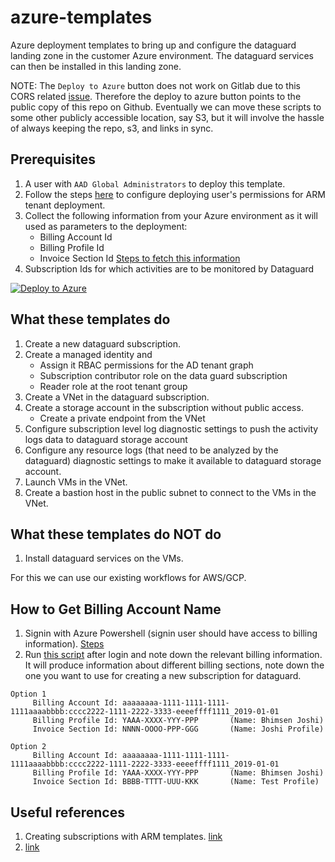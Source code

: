 # azure-templates

Azure deployment templates to bring up and configure the dataguard landing zone in the customer Azure environment. The dataguard services can then be installed in this landing zone.

NOTE: The `Deploy to Azure` button does not work on Gitlab due to this CORS related [issue](https://gitlab.com/gitlab-org/gitlab/-/issues/16732).
Therefore the deploy to azure button points to the public copy of this repo on Github. Eventually we can move these scripts to some other publicly accessible location, say S3, but it will involve the hassle of always keeping the repo, s3, and links in sync.

## Prerequisites
1. A user with `AAD Global Administrators` to deploy this template.
2. Follow the steps [here](https://github.com/Azure/Enterprise-Scale/blob/main/docs/EnterpriseScale-Setup-azure.md) to configure deploying user's permissions for ARM tenant deployment.
3. Collect the following information from your Azure environment as it will used as parameters to the deployment:
    * Billing Account Id 
    * Billing Profile Id
    * Invoice Section Id
    [Steps to fetch this information](#how-to-get-billing-account-name)
4. Subscription Ids for which activities are to be monitored by Dataguard

[![Deploy to Azure](https://aka.ms/deploytoazurebutton)](https://portal.azure.com/#create/Microsoft.Template/uri/https%3A%2F%2Fraw.githubusercontent.com%2Fsachintyagi22%2Fazure-templates%2Fmain%2Ftemplates%2Fsetup-dataguard-subscription.json)

## What these templates do
1. Create a new dataguard subscription. 
2. Create a managed identity and 
    * Assign it RBAC permissions for the AD tenant graph
    * Subscription contributor role on the data guard subscription
    * Reader role at the root tenant group
3. Create a VNet in the dataguard subscription.
4. Create a storage account in the subscription without public access.
    * Create a private endpoint from the VNet
5. Configure subscription level log diagnostic settings to push the activity logs data to dataguard storage account
6. Configure any resource logs (that need to be analyzed by the dataguard) diagnostic settings to make it available to dataguard storage account.
7. Launch VMs in the VNet.
8. Create a bastion host in the public subnet to connect to the VMs in the VNet.

## What these templates do NOT do
1. Install dataguard services on the VMs.

For this we can use our existing workflows for AWS/GCP.

## How to Get Billing Account Name
1. Signin with Azure Powershell (signin user should have access to billing information). [Steps](https://docs.microsoft.com/en-us/powershell/azure/authenticate-azureps?view=azps-7.1.0)
2. Run [this script](scripts/fetch-billing-accounts.ps1) after login and note down the relevant billing information. It will produce information about different billing sections, note down the one you want to use for creating a new subscription for dataguard.
```
Option 1
	 Billing Account Id: aaaaaaaa-1111-1111-1111-1111aaaabbbb:cccc2222-1111-2222-3333-eeeeffff1111_2019-01-01
	 Billing Profile Id: YAAA-XXXX-YYY-PPP   	 (Name: Bhimsen Joshi)
	 Invoice Section Id: NNNN-OOOO-PPP-GGG   	 (Name: Joshi Profile)

Option 2
	 Billing Account Id: aaaaaaaa-1111-1111-1111-1111aaaabbbb:cccc2222-1111-2222-3333-eeeeffff1111_2019-01-01
	 Billing Profile Id: YAAA-XXXX-YYY-PPP   	 (Name: Bhimsen Joshi)
	 Invoice Section Id: BBBB-TTTT-UUU-KKK   	 (Name: Test Profile)
```

## Useful references

1. Creating subscriptions with ARM templates. [link](https://techcommunity.microsoft.com/t5/azure-governance-and-management/creating-subscriptions-with-arm-templates/ba-p/1839961)
2. [link](https://stackoverflow.com/questions/63478559/how-to-deploy-arm-template-with-user-managed-identity-and-assign-a-subscription)
